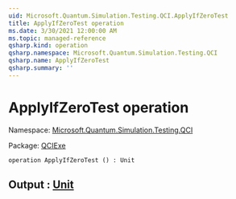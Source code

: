```yaml
---
uid: Microsoft.Quantum.Simulation.Testing.QCI.ApplyIfZeroTest
title: ApplyIfZeroTest operation
ms.date: 3/30/2021 12:00:00 AM
ms.topic: managed-reference
qsharp.kind: operation
qsharp.namespace: Microsoft.Quantum.Simulation.Testing.QCI
qsharp.name: ApplyIfZeroTest
qsharp.summary: ''
---
```


# ApplyIfZeroTest operation

Namespace: [Microsoft.Quantum.Simulation.Testing.QCI](xref:Microsoft.Quantum.Simulation.Testing.QCI)

Package: [QCIExe](https://nuget.org/packages/QCIExe)




```qsharp
operation ApplyIfZeroTest () : Unit
```


## Output : [Unit](xref:microsoft.quantum.lang-ref.unit)

